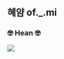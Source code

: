 ## 혜얌 of._.mi

### 🤓 Hean 🤓

<a href="https://github.com/hean1103/hean1103/"><img src="https://img.shields.io/badge/LinkedIn-#0A66C2?style=flat-square&logo=LinkedIn&logoColor=#0A66C2"/></a>



<!--
**hean1103/hean1103** is a ✨ _special_ ✨ repository because its `README.md` (this file) appears on your GitHub profile.

Here are some ideas to get you started:

- 🔭 I’m currently working on ...
- 🌱 I’m currently learning ...
- 👯 I’m looking to collaborate on ...
- 🤔 I’m looking for help with ...
- 💬 Ask me about ...
- 📫 How to reach me: ...
- 😄 Pronouns: ...
- ⚡ Fun fact: ...
-->
